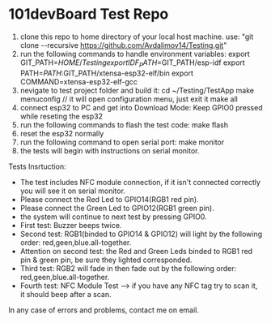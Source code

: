 # 101devBoard Test Repo

1. clone this repo to home directory of your local host machine. use: "git clone --recursive https://github.com/Avdalimov14/Testing.git"
2. run the following commands to handle environment variables:
	export GIT_PATH=$HOME/Testing
	export IDF_PATH=$GIT_PATH/esp-idf
	export PATH=$PATH:$GIT_PATH/xtensa-esp32-elf/bin
	export COMMAND=xtensa-esp32-elf-gcc
3. nevigate to test project folder and build it:
	cd ~/Testing/TestApp
        make menuconfig   // it will open configuration menu, just exit it
        make all
4. connect esp32 to PC and get into Download Mode:
	Keep GPIO0 pressed while reseting the esp32
5. run the following commands to flash the test code:
	make flash
5. reset the esp32 normally
6. run the following command to open serial port: make monitor
7. the tests will begin with instructions on serial monitor.


Tests Insrtuction:
- The test includes NFC module connection, if it isn't connected correctly you will see it on serial monitor. 
- Please connect the Red Led to GPIO14(RGB1 red pin).
- Please connect the Green Led to GPIO12(RGB1 green pin).
- the system will continue to next test by pressing GPIO0.
- First test: Buzzer beeps twice.
- Second test: RGB1(binded to GPIO14 & GPIO12)  will light by the following order: red,geen,blue.all-together.
- Attention on second test: the Red and Green Leds binded to RGB1 red pin & green pin, be sure they lighted corresponded.
- Third test: RGB2 will fade in then fade out by the following order: red,geen,blue.all-together.
- Fourth test: NFC Module Test --> if you have any NFC tag try to scan it, it should beep after a scan.

In any case of errors and problems, contact me on email.

